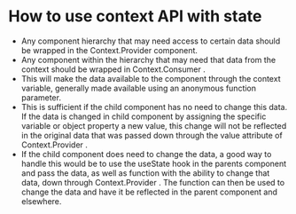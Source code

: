 # How to use context API with state
- Any component hierarchy that may need access to certain data should be wrapped in the Context.Provider component.
- Any component within the hierarchy that may need that data from the context should be wrapped in Context.Consumer .
- This will make the data available to the component through the context variable, generally made available using an anonymous function parameter.
- This is sufficient if the child component has no need to change this data. If the data is changed in child component by assigning the specific variable or object property a new value, this change will not be reflected in the original data that was passed down through the value attribute of Context.Provider .
- If the child component does need to change the data, a good way to handle this would be to use the useState hook in the parents component and pass the data, as well as function with the ability to change that data, down through Context.Provider . The function can then be used to change the data and have it be reflected in the parent component and elsewhere.